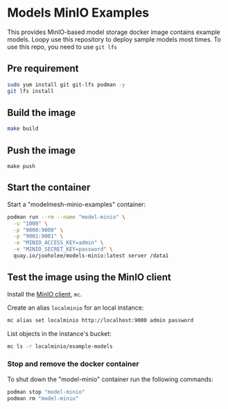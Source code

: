 # Models MinIO Examples
This provides MinIO-based model storage docker image contains example models. Loopy use this repository to deploy sample models most times.
To use this repo, you need to use `git lfs`

## Pre requirement
```sh
sudo yum install git git-lfs podman -y
git lfs install
```


## Build the image

```sh
make build
```

## Push the image

```shell
make push
```

## Start the container

Start a "modelmesh-minio-examples" container:

```sh
podman run --rm --name "model-minio" \
  -u "1000" \
  -p "9000:9000" \
  -p "9001:9001" \
  -e "MINIO_ACCESS_KEY=admin" \
  -e "MINIO_SECRET_KEY=password" \
  quay.io/jooholee/models-minio:latest server /data1
```

## Test the image using the MinIO client
Install the [MinIO client](https://min.io/docs/minio/linux/reference/minio-mc.html#quickstart), `mc`.

Create an alias `localminio` for an local instance:

```sh
mc alias set localminio http://localhost:9000 admin password
```

List objects in the instance's bucket:

```sh
mc ls -r localminio/example-models
```

### Stop and remove the docker container

To shut down the "model-minio" container run the following
commands:

```sh
podman stop "model-minio"
podman rm "model-minio"
```

